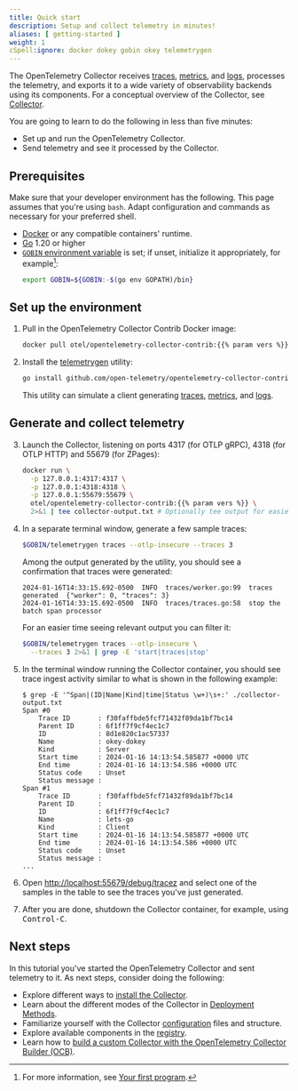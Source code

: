 ```yaml
---
title: Quick start
description: Setup and collect telemetry in minutes!
aliases: [ getting-started ]
weight: 1
cSpell:ignore: docker dokey gobin okey telemetrygen
---
```


<!-- markdownlint-disable ol-prefix blanks-around-fences -->

The OpenTelemetry Collector receives [traces](/docs/concepts/signals/traces/),
[metrics](/docs/concepts/signals/metrics/), and
[logs](/docs/concepts/signals/logs/), processes the telemetry, and exports it to
a wide variety of observability backends using its components. For a conceptual
overview of the Collector, see [Collector](/docs/collector).

You are going to learn to do the following in less than five minutes:

- Set up and run the OpenTelemetry Collector.
- Send telemetry and see it processed by the Collector.

## Prerequisites

Make sure that your developer environment has the following. This page assumes
that you're using `bash`. Adapt configuration and commands as necessary for your
preferred shell.

- [Docker](https://www.docker.com/) or any compatible containers' runtime.
- [Go](https://go.dev/) 1.20 or higher
- [`GOBIN` environment variable][gobin] is set; if unset, initialize it
  appropriately, for example[^1]:
  ```sh
  export GOBIN=${GOBIN:-$(go env GOPATH)/bin}
  ```

[^1]: For more information, see
    [Your first program](https://go.dev/doc/code#Command).

## Set up the environment

1. Pull in the OpenTelemetry Collector Contrib Docker image:

   ```sh
   docker pull otel/opentelemetry-collector-contrib:{{% param vers %}}
   ```

2. Install the [telemetrygen] utility:

   ```sh
   go install github.com/open-telemetry/opentelemetry-collector-contrib/cmd/telemetrygen@latest
   ```

   This utility can simulate a client generating [traces], [metrics], and
   [logs].

## Generate and collect telemetry

3. Launch the Collector, listening on ports 4317 (for OTLP gRPC), 4318 (for OTLP
   HTTP) and 55679 (for ZPages):

   ```sh
   docker run \
     -p 127.0.0.1:4317:4317 \
     -p 127.0.0.1:4318:4318 \
     -p 127.0.0.1:55679:55679 \
     otel/opentelemetry-collector-contrib:{{% param vers %}} \
     2>&1 | tee collector-output.txt # Optionally tee output for easier search later
   ```

4. In a separate terminal window, generate a few sample traces:

   ```sh
   $GOBIN/telemetrygen traces --otlp-insecure --traces 3
   ```

   Among the output generated by the utility, you should see a confirmation that
   traces were generated:

   ```text
   2024-01-16T14:33:15.692-0500  INFO  traces/worker.go:99  traces generated  {"worker": 0, "traces": 3}
   2024-01-16T14:33:15.692-0500  INFO  traces/traces.go:58  stop the batch span processor
   ```

   For an easier time seeing relevant output you can filter it:

   ```sh
   $GOBIN/telemetrygen traces --otlp-insecure \
     --traces 3 2>&1 | grep -E 'start|traces|stop'
   ```

5. In the terminal window running the Collector container, you should see trace
   ingest activity similar to what is shown in the following example:

   ```console
   $ grep -E '^Span|(ID|Name|Kind|time|Status \w+)\s+:' ./collector-output.txt
   Span #0
       Trace ID       : f30faffbde5fcf71432f89da1bf7bc14
       Parent ID      : 6f1ff7f9cf4ec1c7
       ID             : 8d1e820c1ac57337
       Name           : okey-dokey
       Kind           : Server
       Start time     : 2024-01-16 14:13:54.585877 +0000 UTC
       End time       : 2024-01-16 14:13:54.586 +0000 UTC
       Status code    : Unset
       Status message :
   Span #1
       Trace ID       : f30faffbde5fcf71432f89da1bf7bc14
       Parent ID      :
       ID             : 6f1ff7f9cf4ec1c7
       Name           : lets-go
       Kind           : Client
       Start time     : 2024-01-16 14:13:54.585877 +0000 UTC
       End time       : 2024-01-16 14:13:54.586 +0000 UTC
       Status code    : Unset
       Status message :
   ...
   ```

6. Open <http://localhost:55679/debug/tracez> and select one of the samples in
   the table to see the traces you've just generated.

7. After you are done, shutdown the Collector container, for example, using <kbd>Control-C</kbd>.

## Next steps

In this tutorial you've started the OpenTelemetry Collector and sent telemetry
to it. As next steps, consider doing the following:

- Explore different ways to [install the Collector](../installation/).
- Learn about the different modes of the Collector in
  [Deployment Methods](../deployment/).
- Familiarize yourself with the Collector
  [configuration](/docs/collector/configuration) files and structure.
- Explore available components in the
  [registry](/ecosystem/registry/?language=collector).
- Learn how to
  [build a custom Collector with the OpenTelemetry Collector Builder (OCB)](/docs/collector/custom-collector/).

[gobin]: https://pkg.go.dev/cmd/go#hdr-Environment_variables
[logs]: /docs/concepts/signals/logs/
[metrics]: /docs/concepts/signals/metrics/
[telemetrygen]: https://github.com/open-telemetry/opentelemetry-collector-contrib/tree/main/cmd/telemetrygen
[traces]: /docs/concepts/signals/traces/

